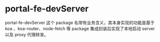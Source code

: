 # portal-fe-devServer

portal-fe-devServer 这个 package 名带有业务含义，其本身实现的功能是基于 koa 、koa-router、node-fetch 等 package 集成封装后实现了本地启动 server 以及 proxy 代理转发。
